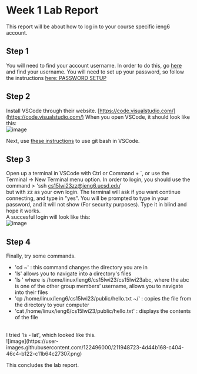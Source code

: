 # Week 1 Lab Report <br /> 

This report will be about how to log in to your course specific ieng6 account. <br />

## Step 1 <br />
You will need to find your account username. In order to do this, go [here](https://sdacs.ucsd.edu/~icc/index.php) and find your username.
You will need to set up your password, so follow the instructions [here: PASSWORD SETUP](https://docs.google.com/document/d/1hs7CyQeh-MdUfM9uv99i8tqfneos6Y8bDU0uhn1wqho/edit) <br />

## Step 2 <br />
Install VSCode through their website. [https://code.visualstudio.com/](https://code.visualstudio.com/)
When you open VSCode, it should look like this: <br /> ![image](https://user-images.githubusercontent.com/122496000/211947223-ef7e06db-b82d-4c76-a72a-07429868b147.png)
 <br />

Next, use [these instructions](https://stackoverflow.com/questions/42606837/how-do-i-use-bash-on-windows-from-the-visual-studio-code-integrated-terminal/50527994#50527994) to use git bash in VSCode. <br />

## Step 3 <br />
Open up a terminal in VSCode with Ctrl or Command + `, or use the Terminal → New Terminal menu option. 
In order to login, you should use the command > 'ssh cs15lwi23zz@ieng6.ucsd.edu' <br /> 
but with zz as your own login. The terminal will ask if you want continue connecting, and type in "yes". 
You will be prompted to type in your password, and it will not show (For security purposes). Type it in blind and hope it works. <br />
A succesful login will look like this: <br />
![image](https://user-images.githubusercontent.com/122496000/211947313-988632ca-d213-401e-b470-997db24011e9.png)
 <br />
## Step 4 <br />
Finally, try some commands.
* 'cd ~' : this command changes the directory you are in
* 'ls' allows you to navigate into a directory's files 
* 'ls <directory>' where <directory> is /home/linux/ieng6/cs15lwi23/cs15lwi23abc, where the abc is one of the other group members’ username, allows you to 
 navigate into their files
* 'cp /home/linux/ieng6/cs15lwi23/public/hello.txt ~/' : copies the file from the directory to your computer
* 'cat /home/linux/ieng6/cs15lwi23/public/hello.txt' : displays the contents of the file
<br />
I tried 'ls - lat', which looked like this. <br />
![image](https://user-images.githubusercontent.com/122496000/211948723-4d44b168-c404-46c4-b122-c11b64c27307.png)


This concludes the lab report.
